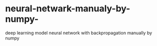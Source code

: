 # neural-netwark-manualy-by-numpy-
deep learning  model neural network with backpropagation manually by numpy 
